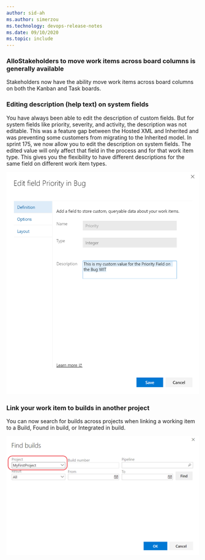 ```yaml
---
author: sid-ah
ms.author: simerzou
ms.technology: devops-release-notes
ms.date: 09/10/2020
ms.topic: include
---
```

### AlloStakeholders to move work items across board columns is generally available

Stakeholders now have the ability move work items across board columns on both the Kanban and Task boards.

    
### Editing description (help text) on system fields

You have always been able to edit the description of custom fields. But for system fields like priority, severity, and activity, the description was not editable. This was a feature gap between the Hosted XML and Inherited and was preventing some customers from migrating to the Inherited model. In sprint 175, we now allow you to edit the description on system fields. The edited value will only affect that field in the process and for that work item type. This gives you the flexibility to have different descriptions for the same field on different work item types.

<img src="../../media/175-boards-2-0.png" width="600" alt="backlogs">

    
### Link your work item to builds in another project

You can now search for builds across projects when linking a working item to a Build, Found in build, or&nbsp;Integrated in build.

<img src="../../media/175-boards-1-0.png" width="600" alt="backlogs">


    